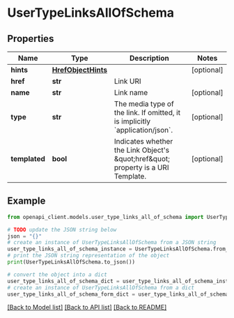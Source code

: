 # UserTypeLinksAllOfSchema


## Properties

Name | Type | Description | Notes
------------ | ------------- | ------------- | -------------
**hints** | [**HrefObjectHints**](HrefObjectHints.md) |  | [optional] 
**href** | **str** | Link URI | 
**name** | **str** | Link name | [optional] 
**type** | **str** | The media type of the link. If omitted, it is implicitly &#x60;application/json&#x60;. | [optional] 
**templated** | **bool** | Indicates whether the Link Object&#39;s \&quot;href\&quot; property is a URI Template. | [optional] 

## Example

```python
from openapi_client.models.user_type_links_all_of_schema import UserTypeLinksAllOfSchema

# TODO update the JSON string below
json = "{}"
# create an instance of UserTypeLinksAllOfSchema from a JSON string
user_type_links_all_of_schema_instance = UserTypeLinksAllOfSchema.from_json(json)
# print the JSON string representation of the object
print(UserTypeLinksAllOfSchema.to_json())

# convert the object into a dict
user_type_links_all_of_schema_dict = user_type_links_all_of_schema_instance.to_dict()
# create an instance of UserTypeLinksAllOfSchema from a dict
user_type_links_all_of_schema_form_dict = user_type_links_all_of_schema.from_dict(user_type_links_all_of_schema_dict)
```
[[Back to Model list]](../README.md#documentation-for-models) [[Back to API list]](../README.md#documentation-for-api-endpoints) [[Back to README]](../README.md)


